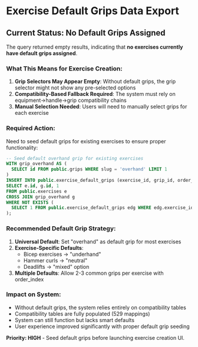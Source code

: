# Exercise Default Grips Data Export

## Current Status: No Default Grips Assigned

The query returned empty results, indicating that **no exercises currently have default grips assigned**.

### What This Means for Exercise Creation:
1. **Grip Selectors May Appear Empty**: Without default grips, the grip selector might not show any pre-selected options
2. **Compatibility-Based Fallback Required**: The system must rely on equipment→handle→grip compatibility chains
3. **Manual Selection Needed**: Users will need to manually select grips for each exercise

### Required Action:
Need to seed default grips for existing exercises to ensure proper functionality:

```sql
-- Seed default overhand grip for existing exercises
WITH grip_overhand AS (
  SELECT id FROM public.grips WHERE slug = 'overhand' LIMIT 1
)
INSERT INTO public.exercise_default_grips (exercise_id, grip_id, order_index)
SELECT e.id, g.id, 1
FROM public.exercises e
CROSS JOIN grip_overhand g
WHERE NOT EXISTS (
  SELECT 1 FROM public.exercise_default_grips edg WHERE edg.exercise_id = e.id
);
```

### Recommended Default Grip Strategy:
1. **Universal Default**: Set "overhand" as default grip for most exercises
2. **Exercise-Specific Defaults**: 
   - Bicep exercises → "underhand" 
   - Hammer curls → "neutral"
   - Deadlifts → "mixed" option
3. **Multiple Defaults**: Allow 2-3 common grips per exercise with order_index

### Impact on System:
- Without default grips, the system relies entirely on compatibility tables
- Compatibility tables are fully populated (529 mappings)
- System can still function but lacks smart defaults
- User experience improved significantly with proper default grip seeding

**Priority: HIGH** - Seed default grips before launching exercise creation UI.